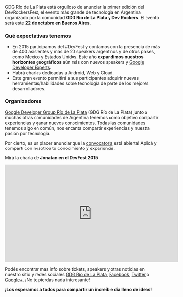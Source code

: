 GDG Río de La Plata está orgulloso de anunciar la primer edición del DevRockersFest, el evento más grande de tecnologia en Argentina organizado por la comunidad **GDG Río de La Plata y Dev Rockers**. El evento será este **22 de octubre en Buenos Aires**.

### Qué expectativas tenemos

* En 2015 participamos del #DevFest y contamos con la presencia de más de 400 asistentes y más de 20 speakers argentinos y de otros paises, como Mexico y Estados Unidos. Este año **expandimos nuestros horizontes geográficos** aún más con nuevos speakers y [Google Developer Experts](https://developers.google.com/experts/about).
* Habrá charlas dedicadas a Android, Web y Cloud.
* Este gran evento permitirá a sus participantes adquirir nuevas herramientas/habilidades sobre tecnología de parte de los mejores desarrolladores.

### Organizadores

[Google Developer Group Río de La Plata](http://gdgriodelaplata.com/) (GDG Río de La Plata) junto a muchas otras comunidades de Argentina tenemos como objetivo compartir experiencias y ganar nuevos conocimientos. Todas las comunidades tenemos algo en común, nos encanta compartir experiencias y nuestra pasión por tecnología.


Por cierto, es un placer anunciar que la [convocatoria](https://goo.gl/forms/mIPfWfThWqQqeVBv1) está abierta! Aplicá y compartí con nosotros tu conocimiento y experiencia.

Mirá la charla de **Jonatan en el DevFest 2015**

<iframe width="560" height="315" src="https://www.youtube.com/embed/h8azyL4MRHw" frameborder="0" allowfullscreen></iframe>

Podés encontrar mas info sobre tickets, speakers y otras noticias en nuestro sitio y redes sociales [GDG Río de La Plata](https://gdgriodelaplata.com/), [Facebook](https://facebook.com/gdgriodelaplata), [Twitter](https://twitter.com/intent/user?screen_name=gdgriodelaplata) o [Google+](https://plus.google.com/u/3/117464596269458963925). ¡No te pierdas nada interesante!

**¡Los esperamos a todos para compartir un increíble día lleno de ideas!**
